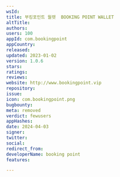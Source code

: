 ```yaml
---
wsId: 
title: 부킹포인트 월렛  BOOKING POINT WALLET
altTitle: 
authors: 
users: 100
appId: com.bookingpoint
appCountry: 
released: 
updated: 2023-01-02
version: 1.0.6
stars: 
ratings: 
reviews: 
website: http://www.bookingpoint.vip
repository: 
issue: 
icon: com.bookingpoint.png
bugbounty: 
meta: removed
verdict: fewusers
appHashes: 
date: 2024-04-03
signer: 
twitter: 
social: 
redirect_from: 
developerName: booking point
features: 

---
```


